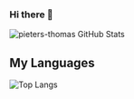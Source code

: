 ### Hi there 👋

<!--
**pieters-thomas/pieters-thomas** is a ✨ _special_ ✨ repository because its `README.md` (this file) appears on your GitHub profile.

Here are some ideas to get you started:

- 🔭 I’m currently working on ...
- 🌱 I’m currently learning ...
- 👯 I’m looking to collaborate on ...
- 🤔 I’m looking for help with ...
- 💬 Ask me about ...
- 📫 How to reach me: ...
- 😄 Pronouns: ...
- ⚡ Fun fact: ...
-->
![pieters-thomas GitHub Stats](https://github-readme-stats.vercel.app/api?username=pieters-thomas&theme=algolia&show_icons=true)
## My Languages
![Top Langs](https://github-readme-stats.vercel.app/api/top-langs/?username=pieters-thomas&layout=compact&theme=algolia)
